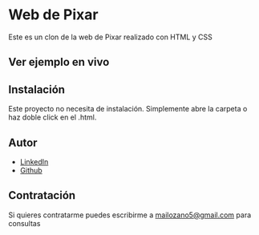 # Web de Pixar
Este es un clon de la web de Pixar realizado con HTML y CSS

## Ver ejemplo en vivo
<!-- - [https://mailozano5.github.io/Ark/](https://mailozano5.github.io/Ark/) -->

## Instalación
Este proyecto no necesita de instalación. Simplemente abre la carpeta o haz doble click en el .html.

## Autor
<!-- - [Web](https://www.eduardofierro.pro) -->
- [LinkedIn](https://www.linkedin.com/in/mayte-lozano-s%C3%A1nchez-49aa03110/)
- [Github](https://github.com/mailozano5)

  
## Contratación
Si quieres contratarme puedes escribirme a mailozano5@gmail.com para consultas

  